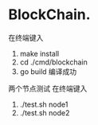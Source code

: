 # BlockChain.

在终端键入
1. make install
2. cd ./cmd/blockchain
3. go build
编译成功

两个节点测试
在终端键入
1. ./test.sh node1
2. ./test.sh node2

